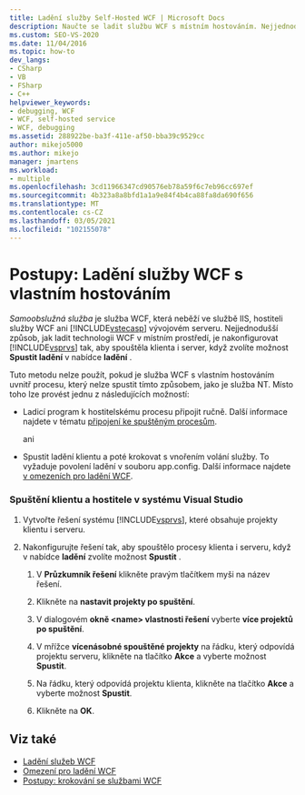 ```yaml
---
title: Ladění služby Self-Hosted WCF | Microsoft Docs
description: Naučte se ladit službu WCF s místním hostováním. Nejjednodušší způsob (ale ne vždy možný) je konfigurace sady Visual Studio tak, aby spouštěla klienta i server.
ms.custom: SEO-VS-2020
ms.date: 11/04/2016
ms.topic: how-to
dev_langs:
- CSharp
- VB
- FSharp
- C++
helpviewer_keywords:
- debugging, WCF
- WCF, self-hosted service
- WCF, debugging
ms.assetid: 288922be-ba3f-411e-af50-bba39c9529cc
author: mikejo5000
ms.author: mikejo
manager: jmartens
ms.workload:
- multiple
ms.openlocfilehash: 3cd11966347cd90576eb78a59f6c7eb96cc697ef
ms.sourcegitcommit: 4b323a8a8bfd1a1a9e84f4b4ca88fa8da690f656
ms.translationtype: MT
ms.contentlocale: cs-CZ
ms.lasthandoff: 03/05/2021
ms.locfileid: "102155078"
---
```

# <a name="how-to-debug-a-self-hosted-wcf-service"></a>Postupy: Ladění služby WCF s vlastním hostováním
*Samoobslužná služba* je služba WCF, která neběží ve službě IIS, hostiteli služby WCF ani [!INCLUDE[vstecasp](../code-quality/includes/vstecasp_md.md)] vývojovém serveru. Nejjednodušší způsob, jak ladit technologii WCF v místním prostředí, je nakonfigurovat [!INCLUDE[vsprvs](../code-quality/includes/vsprvs_md.md)] tak, aby spouštěla klienta i server, když zvolíte možnost **Spustit ladění** v nabídce **ladění** .

 Tuto metodu nelze použít, pokud je služba WCF s vlastním hostováním uvnitř procesu, který nelze spustit tímto způsobem, jako je služba NT. Místo toho lze provést jednu z následujících možností:

- Ladicí program k hostitelskému procesu připojit ručně. Další informace najdete v tématu [připojení ke spuštěným procesům](../debugger/attach-to-running-processes-with-the-visual-studio-debugger.md).

     ani

- Spustit ladění klientu a poté krokovat s vnořením volání služby. To vyžaduje povolení ladění v souboru app.config. Další informace najdete [v omezeních pro ladění WCF](../debugger/limitations-on-wcf-debugging.md).

### <a name="to-start-both-client-and-host-from-visual-studio"></a>Spuštění klientu a hostitele v systému Visual Studio

1. Vytvořte řešení systému [!INCLUDE[vsprvs](../code-quality/includes/vsprvs_md.md)], které obsahuje projekty klientu i serveru.

2. Nakonfigurujte řešení tak, aby spouštělo procesy klienta i serveru, když v nabídce **ladění** zvolíte možnost **Spustit** .

   1. V **Průzkumník řešení** klikněte pravým tlačítkem myši na název řešení.

   2. Klikněte na **nastavit projekty po spuštění**.

   3. V dialogovém **okně \<name> vlastnosti řešení** vyberte **více projektů po spuštění**.

   4. V mřížce **vícenásobné spouštěné projekty** na řádku, který odpovídá projektu serveru, klikněte na tlačítko **Akce** a vyberte možnost **Spustit**.

   5. Na řádku, který odpovídá projektu klienta, klikněte na tlačítko **Akce** a vyberte možnost **Spustit**.

   6. Klikněte na **OK**.

## <a name="see-also"></a>Viz také
- [Ladění služeb WCF](../debugger/debugging-wcf-services.md)
- [Omezení pro ladění WCF](../debugger/limitations-on-wcf-debugging.md)
- [Postupy: krokování se službami WCF](../debugger/how-to-step-into-wcf-services.md)
